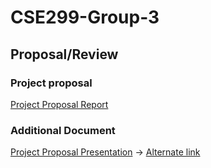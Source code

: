 # CSE299-Group-3

## Proposal/Review
### Project proposal

[Project Proposal Report](./Documents/CSE299_Project_Proposal_Group-3.pdf)

### Additional Document

[Project Proposal Presentation](./Documents/Project_Proposal_Group-3_Presentation.pdf) -> [Alternate link](https://drive.google.com/file/d/1c_V2gUpclm6B3QuC5Vt8E9SqDrkchXZt/view?usp=drive_link)